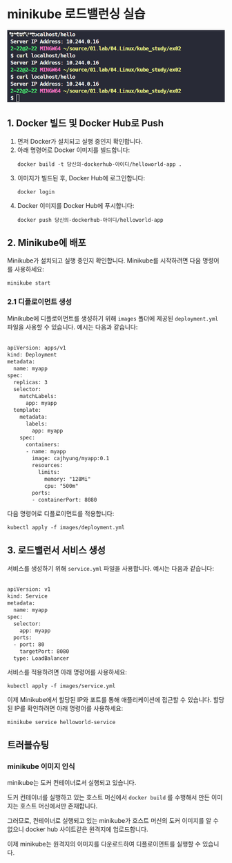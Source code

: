 <h1>minikube 로드밸런싱 실습</h1>

<img src="./images/demo.gif"/>

<h2>1. Docker 빌드 및 Docker Hub로 Push</h2>
<ol>
    <li>먼저 Docker가 설치되고 실행 중인지 확인합니다.</li>
    <li>아래 명령어로 Docker 이미지를 빌드합니다:
        <pre><code>docker build -t 당신의-dockerhub-아이디/helloworld-app .</code></pre>
    </li>
    <li>이미지가 빌드된 후, Docker Hub에 로그인합니다:
        <pre><code>docker login</code></pre>
    </li>
    <li>Docker 이미지를 Docker Hub에 푸시합니다:
        <pre><code>docker push 당신의-dockerhub-아이디/helloworld-app</code></pre>
    </li>
</ol>

<h2>2. Minikube에 배포</h2>
<p>Minikube가 설치되고 실행 중인지 확인합니다. Minikube를 시작하려면 다음 명령어를 사용하세요:</p>
<pre><code>minikube start</code></pre>

<h3>2.1 디플로이먼트 생성</h3>
<p>Minikube에 디플로이먼트를 생성하기 위해 <code>images</code> 폴더에 제공된 <code>deployment.yml</code> 파일을 사용할 수 있습니다. 예시는 다음과 같습니다:</p>
<pre><code>
apiVersion: apps/v1
kind: Deployment
metadata:
  name: myapp
spec:
  replicas: 3
  selector:
    matchLabels:
      app: myapp
  template:
    metadata:
      labels:
        app: myapp
    spec:
      containers:
      - name: myapp
        image: cajhyung/myapp:0.1
        resources:
          limits:
            memory: "128Mi"
            cpu: "500m"
        ports:
        - containerPort: 8080
</code></pre>
<p>다음 명령어로 디플로이먼트를 적용합니다:</p>
<pre><code>kubectl apply -f images/deployment.yml</code></pre>

<h2>3. 로드밸런서 서비스 생성</h2>
<p>서비스를 생성하기 위해 <code>service.yml</code> 파일을 사용합니다. 예시는 다음과 같습니다:</p>
<pre><code>
apiVersion: v1
kind: Service
metadata:
  name: myapp
spec:
  selector:
    app: myapp
  ports:
  - port: 80
    targetPort: 8080
  type: LoadBalancer
</code></pre>
<p>서비스를 적용하려면 아래 명령어를 사용하세요:</p>
<pre><code>kubectl apply -f images/service.yml</code></pre>
<p>이제 Minikube에서 할당된 IP와 포트를 통해 애플리케이션에 접근할 수 있습니다. 할당된 IP를 확인하려면 아래 명령어를 사용하세요:</p>
<pre><code>minikube service helloworld-service</code></pre>

## 트러블슈팅

### minikube 이미지 인식

minikube는 도커 컨테이너로서 실행되고 있습니다.

도커 컨테이너를 실행하고 있는 호스트 머신에서 `docker build` 를 수행해서 만든 이미지는 호스트 머신에서만 존재합니다.

그러므로, 컨테이너로 실행되고 있는 minikube가 호스트 머신의 도커 이미지를 알 수 없으니 docker hub 사이트같은 원격지에 업로드합니다.

이제 minikube는 원격지의 이미지를 다운로드하여 디플로이먼트를 실행할 수 있습니다.
